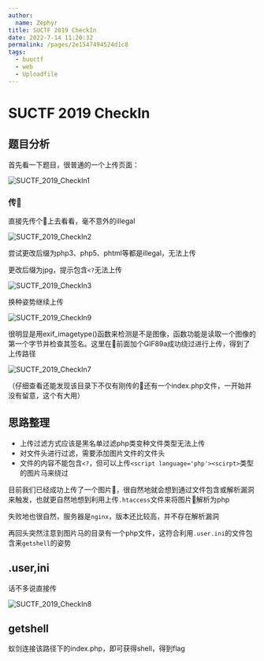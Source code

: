 ```yaml
---
author: 
  name: Zephyr
title: SUCTF 2019 CheckIn
date: 2022-7-14 11:20:32
permalink: /pages/2e1547494524d1c8
tags: 
  - buuctf
  - web
  - Uploadfile
---
```


# SUCTF 2019 CheckIn

## 题目分析

首先看一下题目，很普通的一个上传页面：

![SUCTF_2019_CheckIn1](https://cdn.jsdelivr.net/gh/Zephyrccc/ImageHostingService/Blog/SUCTF_2019_CheckIn1.png)

### 传🐎

直接先传个🐎上去看看，毫不意外的illegal

![SUCTF_2019_CheckIn2](https://cdn.jsdelivr.net/gh/Zephyrccc/ImageHostingService/Blog/SUCTF_2019_CheckIn2.png)

尝试更改后缀为php3、php5、phtml等都是illegal，无法上传

更改后缀为jpg，提示包含`<?`无法上传

![SUCTF_2019_CheckIn3](https://cdn.jsdelivr.net/gh/Zephyrccc/ImageHostingService/Blog/SUCTF_2019_CheckIn3.png)

换种姿势继续上传

![SUCTF_2019_CheckIn9](https://cdn.jsdelivr.net/gh/Zephyrccc/ImageHostingService/Blog/SUCTF_2019_CheckIn9.png)

很明显是用exif_imagetype()函数来检测是不是图像，函数功能是读取一个图像的第一个字节并检查其签名。这里在🐎前面加个GIF89a成功绕过进行上传，得到了上传路径

![SUCTF_2019_CheckIn7](https://cdn.jsdelivr.net/gh/Zephyrccc/ImageHostingService/Blog/SUCTF_2019_CheckIn7.png)

（仔细查看还能发现该目录下不仅有刚传的🐎还有一个index.php文件，一开始并没有留意，这个有大用）

## 思路整理

- 上传过滤方式应该是黑名单过滤php类变种文件类型无法上传
- 对文件头进行过滤，需要添加图片文件的文件头
- 文件的内容不能包含`<?`，但可以上传`<script language='php'><scirpt>`类型的图片马来绕过

目前我们已经成功上传了一个图片🐎，很自然地就会想到通过文件包含或解析漏洞来触发，也就更自然地想到利用上传`.htaccess`文件来将图片🐎解析为php

失败地也很自然，服务器是`nginx`，版本还比较高，并不存在解析漏洞

再回头突然注意到图片马的目录有一个php文件，这符合利用`.user.ini`的文件包含来`getshell`的姿势

## .user,ini

话不多说直接传

![SUCTF_2019_CheckIn8](https://cdn.jsdelivr.net/gh/Zephyrccc/ImageHostingService/Blog/SUCTF_2019_CheckIn8.png)

## getshell

蚁剑连接该路径下的index.php，即可获得shell，得到flag